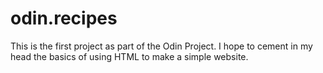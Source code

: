 # odin.recipes
This is the first project as part of the Odin Project. I hope to cement in my head the basics of using HTML to make a simple website.

